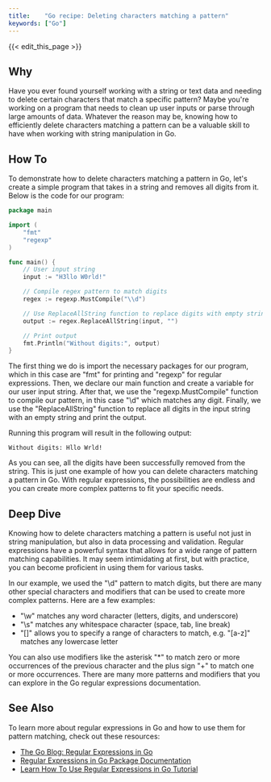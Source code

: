 ```yaml
---
title:    "Go recipe: Deleting characters matching a pattern"
keywords: ["Go"]
---
```


{{< edit_this_page >}}

## Why

Have you ever found yourself working with a string or text data and needing to delete certain characters that match a specific pattern? Maybe you're working on a program that needs to clean up user inputs or parse through large amounts of data. Whatever the reason may be, knowing how to efficiently delete characters matching a pattern can be a valuable skill to have when working with string manipulation in Go.

## How To

To demonstrate how to delete characters matching a pattern in Go, let's create a simple program that takes in a string and removes all digits from it. Below is the code for our program:

```Go
package main

import (
    "fmt"
    "regexp"
)

func main() {
    // User input string
    input := "H3llo W0rld!"

    // Compile regex pattern to match digits
    regex := regexp.MustCompile("\\d")

    // Use ReplaceAllString function to replace digits with empty string
    output := regex.ReplaceAllString(input, "")

    // Print output
    fmt.Println("Without digits:", output)
}
```

The first thing we do is import the necessary packages for our program, which in this case are "fmt" for printing and "regexp" for regular expressions. Then, we declare our main function and create a variable for our user input string. After that, we use the "regexp.MustCompile" function to compile our pattern, in this case "\\d" which matches any digit. Finally, we use the "ReplaceAllString" function to replace all digits in the input string with an empty string and print the output.

Running this program will result in the following output:

```
Without digits: Hllo Wrld!
```

As you can see, all the digits have been successfully removed from the string. This is just one example of how you can delete characters matching a pattern in Go. With regular expressions, the possibilities are endless and you can create more complex patterns to fit your specific needs.

## Deep Dive

Knowing how to delete characters matching a pattern is useful not just in string manipulation, but also in data processing and validation. Regular expressions have a powerful syntax that allows for a wide range of pattern matching capabilities. It may seem intimidating at first, but with practice, you can become proficient in using them for various tasks.

In our example, we used the "\\d" pattern to match digits, but there are many other special characters and modifiers that can be used to create more complex patterns. Here are a few examples:

- "\\w" matches any word character (letters, digits, and underscore)
- "\\s" matches any whitespace character (space, tab, line break)
- "[]" allows you to specify a range of characters to match, e.g. "[a-z]" matches any lowercase letter

You can also use modifiers like the asterisk "*" to match zero or more occurrences of the previous character and the plus sign "+" to match one or more occurrences. There are many more patterns and modifiers that you can explore in the Go regular expressions documentation.

## See Also

To learn more about regular expressions in Go and how to use them for pattern matching, check out these resources:

- [The Go Blog: Regular Expressions in Go](https://blog.golang.org/regular-expressions)
- [Regular Expressions in Go Package Documentation](https://golang.org/pkg/regexp/)
- [Learn How To Use Regular Expressions in Go Tutorial](https://www.digitalocean.com/community/tutorials/how-to-use-regular-expressions-in-go)